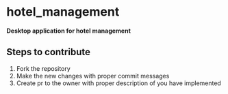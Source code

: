 # hotel_management
**Desktop application for hotel management**

## Steps to contribute
1. Fork the repository
2. Make the new changes with proper commit messages
3. Create pr to the owner with proper description of you have implemented

